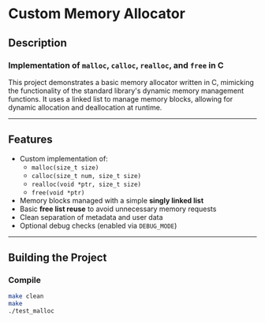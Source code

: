 # Custom Memory Allocator

## Description

### Implementation of `malloc`, `calloc`, `realloc`, and `free` in C

This project demonstrates a basic memory allocator written in C, mimicking the functionality of the standard library's dynamic memory management functions. It uses a linked list to manage memory blocks, allowing for dynamic allocation and deallocation at runtime.

---

## Features

- Custom implementation of:
  - `malloc(size_t size)`
  - `calloc(size_t num, size_t size)`
  - `realloc(void *ptr, size_t size)`
  - `free(void *ptr)`
- Memory blocks managed with a simple **singly linked list**
- Basic **free list reuse** to avoid unnecessary memory requests
- Clean separation of metadata and user data
- Optional debug checks (enabled via `DEBUG_MODE`)

---

## Building the Project

### Compile
```bash
make clean
make
./test_malloc
